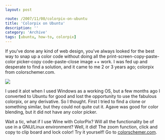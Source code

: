 ```yaml
---
layout: post

route: /2007/11/08/colorpix-on-ubuntu
title: 'Colorpix on Ubuntu'
description: ''
category: 'Archive'
tags: [ubuntu, how-to, colorpix]
---
```


If you've done any kind of web design, you've always looked for the best way to
snap up a color code without doing all the print-screen-copy-paste-color
picker-copy code-paste-close image ++ work. I was fed up and desperate to find a
solution, and it came to me 2 or 3 years ago; colorpix from colorschemer.com.

<img src="/img/blog/img6f60368ebdd629e56076c046613d398a.jpg" class="img-responsive img-thumbnail img-rounded" />

I used it alot when I used Windows as a working OS, but a few months ago I
converted to Ubuntu for good and lost the opportunity to use the fabulous
colorpix, or any derivative. So I thought. First I tried to find a clone or
something similar, but they could not quite cut it. Agave was good for color
blending, but it did not have any color picker.

Wait a tic, what if I use Wine with ColorPix? Will all the functionality be of
use in a GNU/Linux environment? Well, it did! The zoom function, click and copy
to clip board and lock color! Try it yourself! Go to
<a class="ph" target="_blank" rel="noopener noreferrer" href="http://colorschemer.com/">colorschemer.com</a>.
